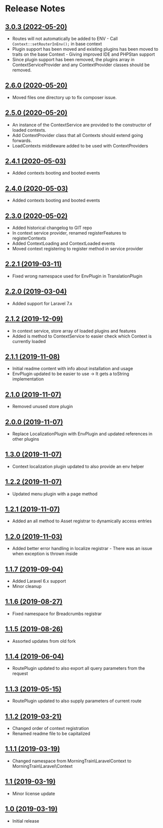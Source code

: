 # Release Notes

## [3.0.3 (2022-05-20)](https://github.com/Morning-Train/LaravelContext/compare/2.8.6...3.0.3)

- Routes will not automatically be added to ENV - Call `Context::setRouterInEnv();` in base context
- Plugin support has been moved and existing plugins has been moved to traits on the base Context - Giving improved IDE and PHPStan support
- Since plugin support has been removed, the plugins array in ContextServiceProvider and any ContextProvider classes should be removed.

## [2.6.0 (2020-05-20)](https://github.com/Morning-Train/LaravelContext/compare/2.5.0...2.6.0)

- Moved files one directory up to fix composer issue.

## [2.5.0 (2020-05-20)](https://github.com/Morning-Train/LaravelContext/compare/2.4.1...2.5.0)

- An instance of the ContextService are provided to the constructor of loaded contexts.
- Add ContextProvider class that all Contexts should extend going forwards.
- LoadContexts middleware added to be used with ContextProviders

## [2.4.1 (2020-05-03)](https://github.com/Morning-Train/LaravelContext/compare/2.4.0...2.4.1)

- Added contexts booting and booted events

## [2.4.0 (2020-05-03)](https://github.com/Morning-Train/LaravelContext/compare/2.3.0...2.4.0)

- Added contexts booting and booted events

## [2.3.0 (2020-05-02)](https://github.com/Morning-Train/LaravelContext/compare/2.2.1...2.3.0)

- Added historical changelog to GIT repo
- In context service provider, renamed registerFeatures to registerContexts
- Added ContextLoading and ContextLoaded events
- Moved context registering to register method in service provider

## [2.2.1 (2019-03-11)](https://github.com/Morning-Train/LaravelContext/compare/2.2.0...2.2.1)

- Fixed wrong namespace used for EnvPlugin in TranslationPlugin

## [2.2.0 (2019-03-04)](https://github.com/Morning-Train/LaravelContext/compare/2.1.2...2.2.0)

- Added support for Laravel 7.x

## [2.1.2 (2019-12-09)](https://github.com/Morning-Train/LaravelContext/compare/2.1.1...2.1.2)

- In context service, store array of loaded plugins and features
- Added is method to ContextService to easier check which Context is currently loaded

## [2.1.1 (2019-11-08)](https://github.com/Morning-Train/LaravelContext/compare/2.1.0...2.1.1)

- Initial readme content with info about installation and usage
- EnvPlugin updated to be easier to use -> It gets a toString implementation 

## [2.1.0 (2019-11-07)](https://github.com/Morning-Train/LaravelContext/compare/2.0.0...2.1.0)

- Removed unused store plugin

## [2.0.0 (2019-11-07)](https://github.com/Morning-Train/LaravelContext/compare/1.3.0...2.0.0)

- Replace LocalizationPlugin with EnvPlugin and updated references in other plugins

## [1.3.0 (2019-11-07)](https://github.com/Morning-Train/LaravelContext/compare/1.2.2...1.3.0)

- Context localization plugin updated to also provide an env helper 

## [1.2.2 (2019-11-07)](https://github.com/Morning-Train/LaravelContext/compare/1.2.1...1.2.2)

- Updated menu plugin with a page method

## [1.2.1 (2019-11-07)](https://github.com/Morning-Train/LaravelContext/compare/1.2.0...1.2.1)

- Added an all method to Asset registrar to dynamically access entries

## [1.2.0 (2019-11-03)](https://github.com/Morning-Train/LaravelContext/compare/1.1.7...1.2.0)

- Added better error handling in localize registrar - There was an issue when exception is thrown inside

## [1.1.7 (2019-09-04)](https://github.com/Morning-Train/LaravelContext/compare/1.1.6...1.1.7)

- Added Laravel 6.x support
- Minor cleanup

## [1.1.6 (2019-08-27)](https://github.com/Morning-Train/LaravelContext/compare/1.1.5...1.1.6)

- Fixed namespace for Breadcrumbs registrar

## [1.1.5 (2019-08-26)](https://github.com/Morning-Train/LaravelContext/compare/1.1.4...1.1.5)

- Assorted updates from old fork

## [1.1.4 (2019-06-04)](https://github.com/Morning-Train/LaravelContext/compare/1.1.3...1.1.4)

- RoutePlugin updated to also export all query parameters from the request

## [1.1.3 (2019-05-15)](https://github.com/Morning-Train/LaravelContext/compare/1.1.2...1.1.3)

- RoutePlugin updated to also supply parameters of current route

## [1.1.2 (2019-03-21)](https://github.com/Morning-Train/LaravelContext/compare/1.1.1...1.1.2)

- Changed order of context registration
- Renamed readme file to be capitalized

## [1.1.1 (2019-03-19)](https://github.com/Morning-Train/LaravelContext/compare/1.1...1.1.1)

- Changed namespace from MorningTrain\LaravelContext to MorningTrain\Laravel\Context

## [1.1 (2019-03-19)](https://github.com/Morning-Train/LaravelContext/compare/1.0...1.1)

- Minor license update

## [1.0 (2019-03-19)](https://github.com/Morning-Train/LaravelContext)

- Initial release





